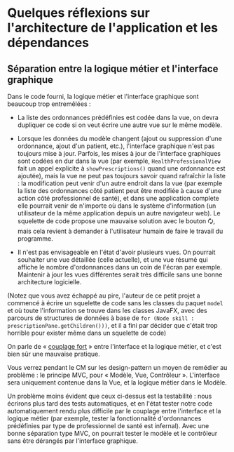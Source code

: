 # Quelques réflexions sur l'architecture de l'application et les dépendances

## Séparation entre la logique métier et l'interface graphique

Dans le code fourni, la logique métier et l'interface graphique sont
beaucoup trop entremêlées :

* La liste des ordonnances prédéfinies est codée dans la vue, on devra dupliquer
  ce code si on veut écrire une autre vue sur le même modèle.

* Lorsque les données du modèle changent (ajout ou suppression d'une ordonnance,
  ajout d'un patient, etc.), l'interface graphique n'est pas toujours mise à
  jour. Parfois, les mises à jour de l'interface graphiques sont codées en dur
  dans la vue (par exemple, `HealthProfessionalView` fait un appel explicite à
  `showPrescriptions()` quand une ordonnance est ajoutée), mais la vue ne peut
  pas toujours savoir quand rafraîchir la liste : la modification peut venir
  d'un autre endroit dans la vue (par exemple la liste des ordonnances côté
  patient peut être modifiée à cause d'une action côté professionnel de santé),
  et dans une application complete elle pourrait venir de n'importe où dans le
  système d'information (un utilisateur de la même application depuis un autre
  navigateur web). Le squelette de code propose une mauvaise solution avec le
  bouton 🗘, mais cela revient à demander à l'utilisateur humain de faire le
  travail du programme.

* Il n'est pas envisageable en l'état d'avoir plusieurs vues. On pourrait
  souhaiter une vue détaillée (celle actuelle), et une vue résumé qui affiche le
  nombre d'ordonnances dans un coin de l'écran par exemple. Maintenir à jour les
  vues différentes serait très difficile sans une bonne architecture logicielle.

(Notez que vous avez échappé au pire, l'auteur de ce petit projet a commencé à
écrire un squelette de code sans les classes du paquet `model` et où toute
l'information se trouve dans les classes JavaFX, avec des parcours de structures
de données à base de `for (Node skill : prescriptionPane.getChildren()))`, et il
a fini par décider que c'était trop horrible pour exister même dans un squelette
de code)

<!-- * La logique métier (la gestion des contacts) est codée dans des
  « callbacks » de l'interface graphique, écrit au même endroit que la
  création des éléments de l'interface. Si on souhaite modifier
  l'interface, il faudra donc modifier des méthodes contenant
  également de la logique métier. Si on souhaitait changer la
  technologie utilisée pour l'interface (par exemple passer de JavaFX
  à une interface web ou une interface graphique comme Swing ou AWT),
  il faudrait extraire les morceaux de code relatifs à l'interface
  graphique à la main pour les réutiliser avec la nouvelle interface. -->
<!--   
* À l'inverse, la logique métier fait beaucoup d'appels à l'API JavaFX
  pour aller chercher des informations directement dans l'interface
  graphique. Par exemple, on parcourt la liste des contacts avec :
  ```
                      for (Node skill : searchSkillsBox.getChildren()) {
                        String skillName = ((Button) skill).getText();
  ```
  alors que `.getChildren()` et `.getText()` sont des fonctions JavaFX. Si on
  change l'interface graphique (par exemple si on remplace les boutons par un
  élément d'interface graphique plus compliqué pour lequel il n'y a pas de
  `.getText()), il faudra changer ce morceau de code qui n'a pourtant aucune
  raison d'être lié à l'interface. Bref, c'est horrible. Plus jamais ça. Il faut
  absolument résoudre ce problème avant la version finale ! -->
  
On parle de « [couplage
fort](https://fr.wikipedia.org/wiki/Couplage_(informatique)#Inconv%C3%A9nients_d'un_couplage_fort) »
entre l'interface et la logique métier, et c'est bien sûr une mauvaise
pratique.

Vous verrez pendant le CM sur les design-pattern un moyen de remédier
au problème : le principe MVC, pour « Modèle, Vue, Contrôleur ».
L'interface sera uniquement contenue dans la Vue, et la logique métier
dans le Modèle.

Un problème moins évident que ceux ci-dessus est la testabilité : nous écrirons
plus tard des tests automatiques, et en l'état tester notre code automatiquement
rendu plus difficile par le couplage entre l'interface et la logique métier (par
exemple, tester la fonctionnalité d'ordonnances prédéfinies par type de
professionnel de santé est infernal). Avec une bonne séparation type MVC, on
pourrait tester le modèle et le contrôleur sans être dérangés par l'interface
graphique.
<!-- 
## Factorisation du code

Vous avez sans doute été tentés d'utiliser le copier-coller pour
implémenter les différentes stratégies de sélection de candidat. Céder
à cette tentation serait une terrible erreur : le code serait plus
long, mais surtout beaucoup plus difficile à maintenir (il faudrait
garder les 3 versions du code cohérentes au fil des évolutions !). Là
encore, vous verrez une solution propre et éprouvée pendant le CM sur
les design-patterns.  -->
